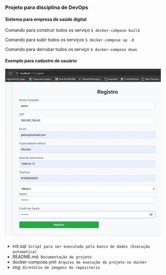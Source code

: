 ### Projeto para disciplina de DevOps

#### Sistema para empresa de saúde digital

Comando para construir todos os serviço
`$ docker-compose build`

Comando para subir todos os serviços
`$ docker-compose up -d`

Comando para derrubar todos os serviço
`$ docker-compose down`

#### Exemplo para cadastro de usuário

![Texto alternativo](img/exemplo%20para%20criação%20de%20usuario.jpg)

#### 

- init.sql: `Script para ser executado pelo banco de dados (Execução automatica)`
- README.md: `Documentação do projeto`
- docker-compose.yml: `Arquivo de execução do projeto no docker`
- img: `diretório de imagens do repositorio`